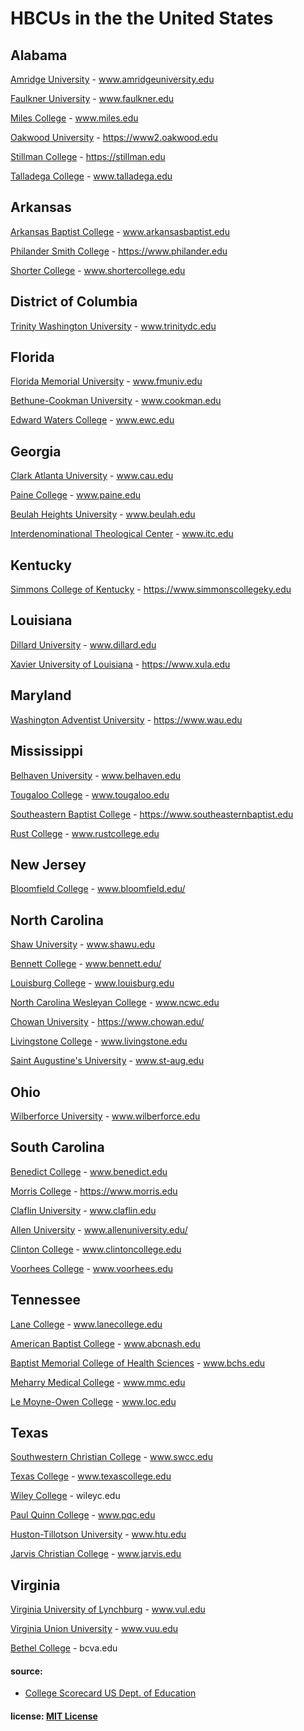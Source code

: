 # HBCUs in the the United States
## Alabama
[Amridge University](/pages/amridge-university.md) - www.amridgeuniversity.edu

[Faulkner University](/pages/faulkner-university.md) - www.faulkner.edu

[Miles College](/pages/miles-college.md) - www.miles.edu

[Oakwood University](/pages/oakwood-university.md) - https://www2.oakwood.edu

[Stillman College](/pages/stillman-college.md) - https://stillman.edu

[Talladega College](/pages/talladega-college.md) - www.talladega.edu

## Arkansas
[Arkansas Baptist College](/pages/arkansas-baptist-college.md) - www.arkansasbaptist.edu

[Philander Smith College](/pages/philander-smith-college.md) - https://www.philander.edu

[Shorter College](/pages/shorter-college.md) - www.shortercollege.edu

## District of Columbia
[Trinity Washington University](/pages/trinity-washington-university.md) - www.trinitydc.edu

## Florida
[Florida Memorial University](/pages/florida-memorial-university.md) - www.fmuniv.edu

[Bethune-Cookman University](/pages/bethune-cookman-university.md) - www.cookman.edu

[Edward Waters College](/pages/edward-waters-college.md) - www.ewc.edu

## Georgia
[Clark Atlanta University](/pages/clark-atlanta-university.md) - www.cau.edu

[Paine College](/pages/paine-college.md) - www.paine.edu

[Beulah Heights University](/pages/beulah-heights-university.md) - www.beulah.edu

[Interdenominational Theological Center](/pages/interdenominational-theological-center.md) - www.itc.edu

## Kentucky
[Simmons College of Kentucky](/pages/simmons-college-of-kentucky.md) - https://www.simmonscollegeky.edu

## Louisiana
[Dillard University](/pages/dillard-university.md) - www.dillard.edu

[Xavier University of Louisiana](/pages/xavier-university-of-louisiana.md) - https://www.xula.edu

## Maryland
[Washington Adventist University](/pages/washington-adventist-university.md) - https://www.wau.edu

## Mississippi
[Belhaven University](/pages/belhaven-university.md) - www.belhaven.edu

[Tougaloo College](/pages/tougaloo-college.md) - www.tougaloo.edu

[Southeastern Baptist College](/pages/southeastern-baptist-college.md) - https://www.southeasternbaptist.edu

[Rust College](/pages/rust-college.md) - www.rustcollege.edu

## New Jersey
[Bloomfield College](/pages/bloomfield-college.md) - www.bloomfield.edu/

## North Carolina
[Shaw University](/pages/shaw-university.md) - www.shawu.edu

[Bennett College](/pages/bennett-college.md) - www.bennett.edu/

[Louisburg College](/pages/louisburg-college.md) - www.louisburg.edu

[North Carolina Wesleyan College](/pages/north-carolina-wesleyan-college.md) - www.ncwc.edu

[Chowan University](/pages/chowan-university.md) - https://www.chowan.edu/

[Livingstone College](/pages/livingstone-college.md) - www.livingstone.edu

[Saint Augustine's University](/pages/saint-augustine-s-university.md) - www.st-aug.edu

## Ohio
[Wilberforce University](/pages/wilberforce-university.md) - www.wilberforce.edu

## South Carolina
[Benedict College](/pages/benedict-college.md) - www.benedict.edu

[Morris College](/pages/morris-college.md) - https://www.morris.edu

[Claflin University](/pages/claflin-university.md) - www.claflin.edu

[Allen University](/pages/allen-university.md) - www.allenuniversity.edu/

[Clinton College](/pages/clinton-college.md) - www.clintoncollege.edu

[Voorhees College](/pages/voorhees-college.md) - www.voorhees.edu

## Tennessee
[Lane College](/pages/lane-college.md) - www.lanecollege.edu

[American Baptist College](/pages/american-baptist-college.md) - www.abcnash.edu

[Baptist Memorial College of Health Sciences](/pages/baptist-memorial-college-of-health-sciences.md) - www.bchs.edu

[Meharry Medical College](/pages/meharry-medical-college.md) - www.mmc.edu

[Le Moyne-Owen College](/pages/le-moyne-owen-college.md) - www.loc.edu

## Texas
[Southwestern Christian College](/pages/southwestern-christian-college.md) - www.swcc.edu

[Texas College](/pages/texas-college.md) - www.texascollege.edu

[Wiley College](/pages/wiley-college.md) - wileyc.edu

[Paul Quinn College](/pages/paul-quinn-college.md) - www.pqc.edu

[Huston-Tillotson University](/pages/huston-tillotson-university.md) - www.htu.edu

[Jarvis Christian College](/pages/jarvis-christian-college.md) - www.jarvis.edu

## Virginia
[Virginia University of Lynchburg](/pages/virginia-university-of-lynchburg.md) - www.vul.edu

[Virginia Union University](/pages/virginia-union-university.md) - www.vuu.edu

[Bethel College](/pages/bethel-college.md) - bcva.edu

#### source: 
- [College Scorecard US Dept. of Education](https://data.ed.gov/dataset/college-scorecard-all-data-files-through-6-2020/resources?resource=823ac095-bdfc-41b0-b508-4e8fc3110082)

#### license: [MIT License](/LICENSE)